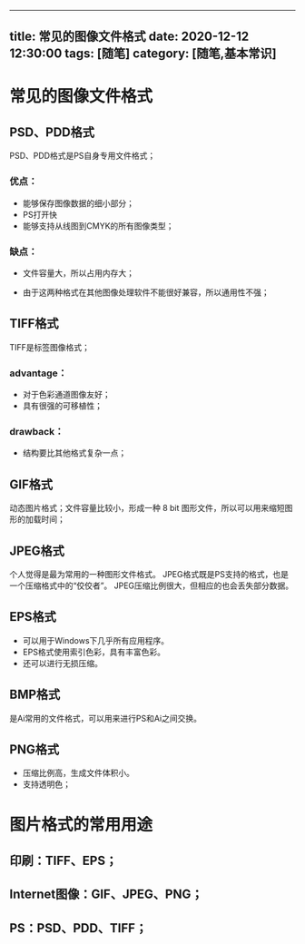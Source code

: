 
---
title: 常见的图像文件格式
date: 2020-12-12 12:30:00
tags: [随笔]
category: [随笔,基本常识]
---

# 常见的图像文件格式
## PSD、PDD格式
 PSD、PDD格式是PS自身专用文件格式；
### 优点：
- 能够保存图像数据的细小部分；
- PS打开快
- 能够支持从线图到CMYK的所有图像类型；
### 缺点：
* 文件容量大，所以占用内存大；
 - 由于这两种格式在其他图像处理软件不能很好兼容，所以通用性不强；
## TIFF格式
TIFF是标签图像格式；
### advantage：
- 对于色彩通道图像友好；
- 具有很强的可移植性；
### drawback：
- 结构要比其他格式复杂一点；
## GIF格式
动态图片格式；文件容量比较小，形成一种 8 bit 图形文件，所以可以用来缩短图形的加载时间；

## JPEG格式
个人觉得是最为常用的一种图形文件格式。
JPEG格式既是PS支持的格式，也是一个压缩格式中的“佼佼者”。
JPEG压缩比例很大，但相应的也会丢失部分数据。
## EPS格式
- 可以用于Windows下几乎所有应用程序。
- EPS格式使用索引色彩，具有丰富色彩。
 - 还可以进行无损压缩。
## BMP格式
是Ai常用的文件格式，可以用来进行PS和Ai之间交换。
## PNG格式
* 压缩比例高，生成文件体积小。
* 支持透明色；
# 图片格式的常用用途
## 印刷：TIFF、EPS；
## Internet图像：GIF、JPEG、PNG；
## PS：PSD、PDD、TIFF；